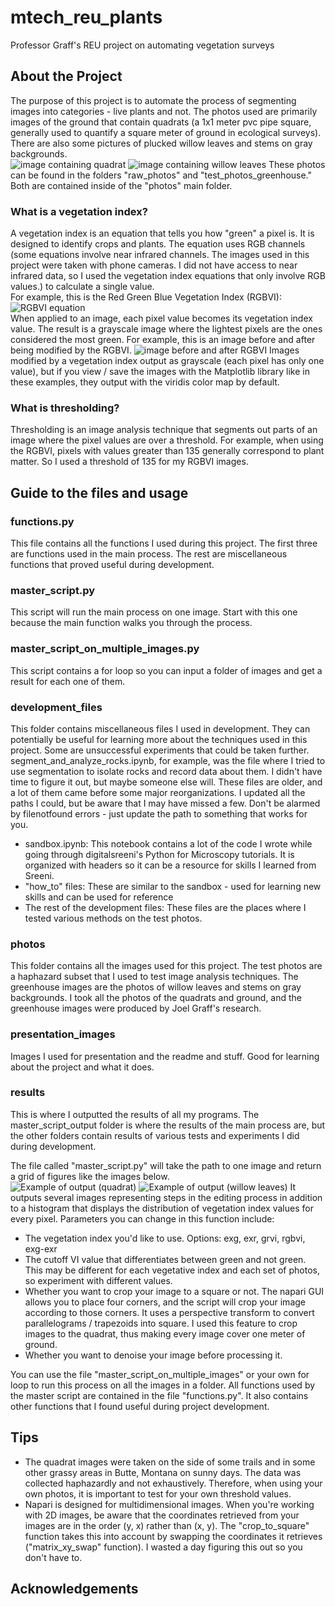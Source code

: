 # mtech_reu_plants
 Professor Graff's REU project on automating vegetation surveys

## About the Project
The purpose of this project is to automate the process of segmenting images into categories - live plants and not. The photos used are primarily images of the ground that contain quadrats (a 1x1 meter pvc pipe square, generally used to quantify a square meter of ground in ecological surveys). There are also some pictures of plucked willow leaves and stems on gray backgrounds.  
![image containing quadrat](photos/raw_photos/20240530_164307.jpg)
![image containing willow leaves](photos/test_photos_greenhouse/image_1.JPG)
These photos can be found in the folders "raw_photos" and "test_photos_greenhouse." Both are contained inside of the "photos" main folder. 

### What is a vegetation index?
A vegetation index is an equation that tells you how "green" a pixel is. It is designed to identify crops and plants. The equation uses RGB channels (some equations involve near infrared channels. The images used in this project were taken with phone cameras. I did not have access to near infrared data, so I used the vegetation index equations that only involve RGB values.) to calculate a single value.  
For example, this is the Red Green Blue Vegetation Index (RGBVI):  
![RGBVI equation](presentation_images/RGBVI_with_background.png)  
When applied to an image, each pixel value becomes its vegetation index value. The result is a grayscale image where the lightest pixels are the ones considered the most green. 
For example, this is an image before and after being modified by the RGBVI.
![image before and after RGBVI](presentation_images/before_and_after_rgbvi_image_15.png)
Images modified by a vegetation index output as grayscale (each pixel has only one value), but if you view / save the images with the Matplotlib library like in these examples, they output with the viridis color map by default. 

### What is thresholding?
Thresholding is an image analysis technique that segments out parts of an image where the pixel values are over a threshold. For example, when using the RGBVI, pixels with values greater than 135 generally correspond to plant matter. So I used a threshold of 135 for my RGBVI images.

## Guide to the files and usage
### functions.py
This file contains all the functions I used during this project. The first three are functions used in the main process. The rest are miscellaneous functions that proved useful during development. 

### master_script.py
This script will run the main process on one image. Start with this one because the main function walks you through the process. 

### master_script_on_multiple_images.py
This script contains a for loop so you can input a folder of images and get a result for each one of them.

### development_files
This folder contains miscellaneous files I used in development. They can potentially be useful for learning more about the techniques used in this project. Some are unsuccessful experiments that could be taken further. segment_and_analyze_rocks.ipynb, for example, was the file where I tried to use segmentation to isolate rocks and record data about them. I didn't have time to figure it out, but maybe someone else will.
These files are older, and a lot of them came before some major reorganizations. I updated all the paths I could, but be aware that I may have missed a few. Don't be alarmed by filenotfound errors - just update the path to something that works for you.
- sandbox.ipynb:
    This notebook contains a lot of the code I wrote while going through digitalsreeni's Python for Microscopy tutorials. It is organized with headers so it can be a resource for skills I learned from Sreeni.
- "how_to" files:
    These are similar to the sandbox - used for learning new skills and can be used for reference
- The rest of the development files: 
    These files are the places where I tested various methods on the test photos. 

### photos
This folder contains all the images used for this project. The test photos are a haphazard subset that I used to test image analysis techniques. The greenhouse images are the photos of willow leaves and stems on gray backgrounds. I took all the photos of the quadrats and ground, and the greenhouse images were produced by Joel Graff's research.

### presentation_images
Images I used for presentation and the readme and stuff. Good for learning about the project and what it does. 

### results
This is where I outputted the results of all my programs. The master_script_output folder is where the results of the main process are, but the other folders contain results of various tests and experiments I did during development. 


The file called "master_script.py" will take the path to one image and return a grid of figures like the images below.  
![Example of output (quadrat)](results/master_script_output/example.jpg) 
![Example of output (willow leaves)](results/master_script_output/example_greenhouse.jpg)
It outputs several images representing steps in the editing process in addition to a histogram that displays the distribution of vegetation index values for every pixel. 
Parameters you can change in this function include:
- The vegetation index you'd like to use. Options: exg, exr, grvi, rgbvi, exg-exr
- The cutoff VI value that differentiates between green and not green. This may be different for each vegetative index and each set of photos, so experiment with different values. 
- Whether you want to crop your image to a square or not. The napari GUI allows you to place four corners, and the script will crop your image according to those corners. It uses a perspective transform to convert parallelograms / trapezoids into square. I used this feature to crop images to the quadrat, thus making every image cover one meter of ground. 
- Whether you want to denoise your image before processing it.

You can use the file "master_script_on_multiple_images" or your own for loop to run this process on all the images in a folder. 
All functions used by the master script are contained in the file "functions.py". It also contains other functions that I found useful during project development. 

## Tips
- The quadrat images were taken on the side of some trails and in some other grassy areas in Butte, Montana on sunny days. The data was collected haphazardly and not exhaustively. Therefore, when using your own photos, it is important to test for your own threshold values.
- Napari is designed for multidimensional images. When you're working with 2D images, be aware that the coordinates retrieved from your images are in the order (y, x) rather than (x, y). The "crop_to_square" function takes this into account by swapping the coordinates it retrieves ("matrix_xy_swap" function). I wasted a day figuring this out so you don't have to. 

## Acknowledgements
